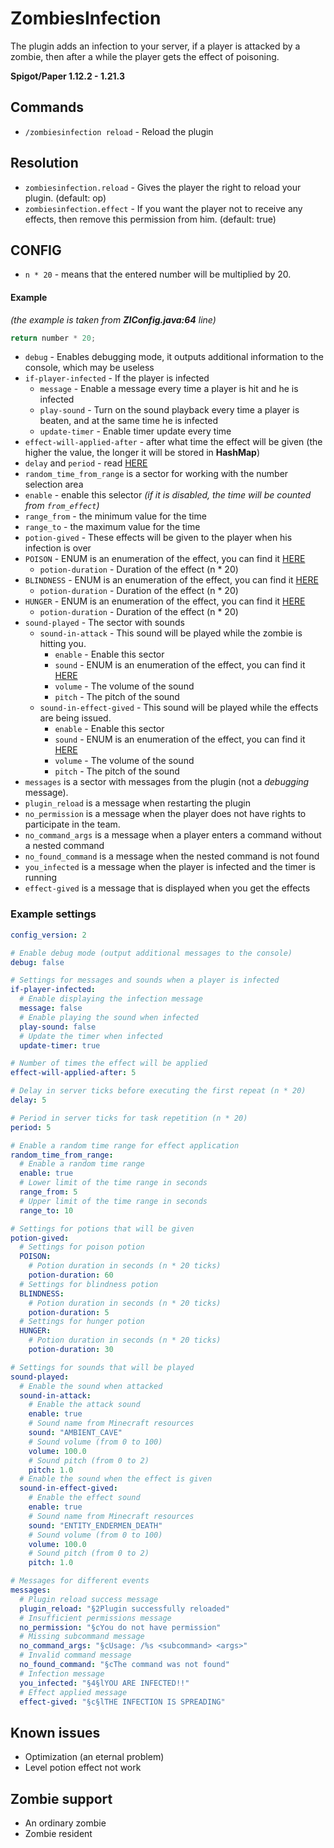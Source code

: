 # ZombiesInfection

The plugin adds an infection to your server, if a player is attacked by a zombie, then after a while the player gets the effect of poisoning.

**Spigot/Paper 1.12.2 - 1.21.3**

## Commands
- `/zombiesinfection reload` - Reload the plugin

## Resolution
- `zombiesinfection.reload` - Gives the player the right to reload your plugin. (default: op)
- `zombiesinfection.effect` - If you want the player not to receive any effects, then remove this permission from him. (default: true)

## CONFIG

- `n * 20` - means that the entered number will be multiplied by 20.

#### Example
*(the example is taken from **ZIConfig.java:64** line)*
```java
return number * 20;
```

- `debug` - Enables debugging mode, it outputs additional information to the console, which may be useless
- `if-player-infected` - If the player is infected
  - `message` - Enable a message every time a player is hit and he is infected
  - `play-sound` - Turn on the sound playback every time a player is beaten, and at the same time he is infected
  - `update-timer` - Enable timer update every time
- `effect-will-applied-after` - after what time the effect will be given (the higher the value, the longer it will be stored in **HashMap**)
- `delay` and `period` - read [HERE](https://hub.spigotmc.org/javadocs/spigot/org/bukkit/scheduler/BukkitScheduler.html#runTaskTimer(org.bukkit.plugin.Plugin,java.lang.Runnable,long,long))
- `random_time_from_range` is a sector for working with the number selection area
 - `enable` - enable this selector *(if it is disabled, the time will be counted from `from_effect`)*
 - `range_from` - the minimum value for the time
 - `range_to` - the maximum value for the time
- `potion-gived` - These effects will be given to the player when his infection is over
 - `POISON` - ENUM is an enumeration of the effect, you can find it [HERE](https://hub.spigotmc.org/javadocs/bukkit/org/bukkit/potion/PotionEffectType.html)
   - `potion-duration` - Duration of the effect (n * 20)
 - `BLINDNESS` - ENUM is an enumeration of the effect, you can find it [HERE](https://hub.spigotmc.org/javadocs/bukkit/org/bukkit/potion/PotionEffectType.html)
   - `potion-duration` - Duration of the effect (n * 20)
 - `HUNGER` - ENUM is an enumeration of the effect, you can find it [HERE](https://hub.spigotmc.org/javadocs/bukkit/org/bukkit/potion/PotionEffectType.html)
   - `potion-duration` - Duration of the effect (n * 20)
- `sound-played` - The sector with sounds
  - `sound-in-attack` - This sound will be played while the zombie is hitting you.
    - `enable` - Enable this sector
    - `sound` - ENUM is an enumeration of the effect, you can find it [HERE](https://hub.spigotmc.org/javadocs/bukkit/org/bukkit/Sound.html)
    - `volume` - The volume of the sound
    - `pitch` - The pitch of the sound
  - `sound-in-effect-gived` - This sound will be played while the effects are being issued.
    - `enable` - Enable this sector
    - `sound` - ENUM is an enumeration of the effect, you can find it [HERE](https://hub.spigotmc.org/javadocs/bukkit/org/bukkit/Sound.html)
    - `volume` - The volume of the sound
    - `pitch` - The pitch of the sound
- `messages` is a sector with messages from the plugin (not a *debugging* message).
 - `plugin_reload` is a message when restarting the plugin
 - `no_permission` is a message when the player does not have rights to participate in the team.
 - `no_command_args` is a message when a player enters a command without a nested command
 - `no_found_command` is a message when the nested command is not found
 - `you_infected` is a message when the player is infected and the timer is running
 - `effect-gived` is a message that is displayed when you get the effects

### Example settings
```yaml
config_version: 2

# Enable debug mode (output additional messages to the console)
debug: false

# Settings for messages and sounds when a player is infected
if-player-infected:
  # Enable displaying the infection message
  message: false
  # Enable playing the sound when infected
  play-sound: false
  # Update the timer when infected
  update-timer: true

# Number of times the effect will be applied
effect-will-applied-after: 5

# Delay in server ticks before executing the first repeat (n * 20)
delay: 5

# Period in server ticks for task repetition (n * 20)
period: 5

# Enable a random time range for effect application
random_time_from_range:
  # Enable a random time range
  enable: true
  # Lower limit of the time range in seconds
  range_from: 5
  # Upper limit of the time range in seconds
  range_to: 10

# Settings for potions that will be given
potion-gived:
  # Settings for poison potion
  POISON:
    # Potion duration in seconds (n * 20 ticks)
    potion-duration: 60
  # Settings for blindness potion
  BLINDNESS:
    # Potion duration in seconds (n * 20 ticks)
    potion-duration: 5
  # Settings for hunger potion
  HUNGER:
    # Potion duration in seconds (n * 20 ticks)
    potion-duration: 30

# Settings for sounds that will be played
sound-played:
  # Enable the sound when attacked
  sound-in-attack:
    # Enable the attack sound
    enable: true
    # Sound name from Minecraft resources
    sound: "AMBIENT_CAVE"
    # Sound volume (from 0 to 100)
    volume: 100.0
    # Sound pitch (from 0 to 2)
    pitch: 1.0
  # Enable the sound when the effect is given
  sound-in-effect-gived:
    # Enable the effect sound
    enable: true
    # Sound name from Minecraft resources
    sound: "ENTITY_ENDERMEN_DEATH"
    # Sound volume (from 0 to 100)
    volume: 100.0
    # Sound pitch (from 0 to 2)
    pitch: 1.0

# Messages for different events
messages:
  # Plugin reload success message
  plugin_reload: "§2Plugin successfully reloaded"
  # Insufficient permissions message
  no_permission: "§cYou do not have permission"
  # Missing subcommand message
  no_command_args: "§cUsage: /%s <subcommand> <args>"
  # Invalid command message
  no_found_command: "§cThe command was not found"
  # Infection message
  you_infected: "§4§lYOU ARE INFECTED!!"
  # Effect applied message
  effect-gived: "§c§lTHE INFECTION IS SPREADING"
```

## Known issues
- Optimization (an eternal problem)
- Level potion effect not work

## Zombie support
- An ordinary zombie
- Zombie resident
